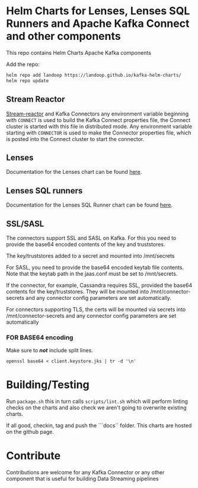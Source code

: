 # Helm Charts for Lenses, Lenses SQL Runners and Apache Kafka Connect and other components

This repo contains Helm Charts Apache Kafka components

Add the repo:

```bash
helm repo add landoop https://landoop.github.io/kafka-helm-charts/
helm repo update
```

## Stream Reactor 

[Stream-reactor](https://github.com/landoop/stream-reactor) and Kafka Connectors any environment variable beginning with ``CONNECT`` is used to build the Kafka Connect properties file, the Connect cluster is started with this file in distributed mode. Any
environment variable starting with ``CONNECTOR`` is used to make the Connector properties file, which is posted into
the Connect cluster to start the connector.

## Lenses

Documentation for the Lenses chart can be found [here](https://www.landoop.com/docs/2.0/install_setup/kubernetes/#helm-chart).

## Lenses SQL runners

Documentation for the Lenses SQL Runner chart can be found [here](https://www.landoop.com/docs/2.0/install_setup/configuration/sql-config.html#lsql-runner-with-helm).

## SSL/SASL

The connectors support SSL and SASL on Kafka. For this you need to provide the base64 encoded contents of the key and truststores.

The key/truststores added to a secret and mounted into /mnt/secrets

For SASL, you need to provide the base64 encoded keytab file contents. Note that the keytab path in the jaas.conf must be set to /mnt/secrets.

If the connector, for example, Cassandra requires SSL, provided the base64 contents for the key/truststores. They will be mounted into /mnt/connector-secrets and any connector config parameters are set automatically.

For connectors supporting TLS, the certs will be mounted via secrets into /mnt/connector-secrets and any connector config parameters are set automatically

### FOR BASE64 encoding

Make sure to ***not*** include split lines.

```openssl base64 < client.keystore.jks | tr -d '\n' ```

# Building/Testing

Run ``package.sh`` this in turn calls ``scripts/lint.sh`` which will perform linting checks on the charts and also check we aren't going to overwrite existing charts.

If all good, checkin, tag and push the ```docs`` folder. This charts are hosted on the github page.

# Contribute

Contributions are welcome for any Kafka Connector or any other component that is useful for building Data Streaming pipelines
